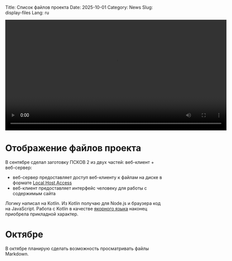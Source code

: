 Title: Список файлов проекта
Date: 2025-10-01
Category: News
Slug: display-files
Lang: ru

<video controls width="700">
    <source src="../../images/2025-10_display-files.mp4" type="video/mp4"/>
</video>


# Отображение файлов проекта

В сентябре сделал заготовку ПСКОВ 2 из двух частей: веб-клиент + веб-сервер:

* веб-сервер предоставляет доступ веб-клиенту к файлам на диске в формате [Local Host Access][lha]
* веб-клиент предоставляет интерфейс человеку для работы с содержимым сайта

Логику написал на Kotlin. Из Kotlin получаю для Node.js и браузера код на
JavaScript. Работа с Kotlin в качестве [якорного языка][year24]
наконец приобрела прикладной характер.

# Октябре

В октябре планирую сделать возможность просматривать файлы Markdown.

[lha]: lha-jvm-macos.html
[year24]: year24.html

